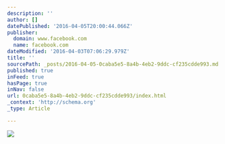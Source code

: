 ```yaml
---
description: ''
author: []
datePublished: '2016-04-05T20:00:44.066Z'
publisher:
  domain: www.facebook.com
  name: facebook.com
dateModified: '2016-04-03T07:06:29.979Z'
title: ''
sourcePath: _posts/2016-04-05-0caba5e5-8a4b-4eb2-9ddc-cf235cdde993.md
published: true
inFeed: true
hasPage: true
inNav: false
url: 0caba5e5-8a4b-4eb2-9ddc-cf235cdde993/index.html
_context: 'http://schema.org'
_type: Article

---
```

![](https://scontent-amt2-1.xx.fbcdn.net/hphotos-xta1/v/t1.0-9/10399113_10153301677081423_7328416501355768973_n.jpg?oh=c2e2e887aec665a33becac299747e39c&oe=5783019D)